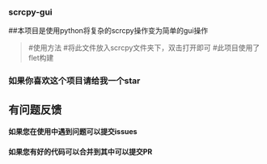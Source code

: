 ### scrcpy-gui
##本项目是使用python将复杂的scrcpy操作变为简单的gui操作
>#使用方法
>#将此文件放入scrcpy文件夹下，双击打开即可
>#此项目使用了flet构建
### 如果你喜欢这个项目请给我一个star
## 有问题反馈
#### 如果您在使用中遇到问题可以提交issues
#### 如果您有好的代码可以合并到其中可以提交PR
